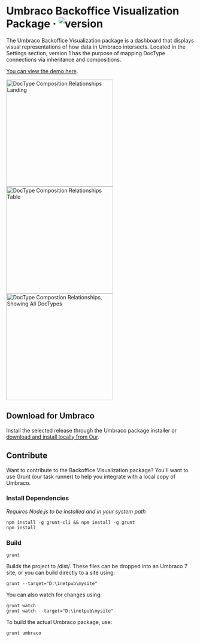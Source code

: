 # Umbraco Backoffice Visualization Package &middot; ![version](https://img.shields.io/badge/version-1.1.1-green.svg)

The Umbraco Backoffice Visualization package is a dashboard that displays visual representations of how data in Umbraco intersects. Located in the Settings section, version 1 has the purpose of mapping DocType connections via inheritance and compositions.

[You can view the demo here](https://www.youtube.com/watch?v=pmRFipRIfCA).

<img src="https://docs.google.com/uc?id=0B1BeRPYxbA_SeE1lNGYtSkszTEk&export=download" width="285" title="DocType Composition Relationships Landing" /> <img src="https://docs.google.com/uc?id=0B1BeRPYxbA_SZDVVZ1oweW55WDg&export=download" width="285" title="DocType Composition Relationships Table" /> <img src="https://docs.google.com/uc?id=0B1BeRPYxbA_SRmV6SjNJQlpFTGc&export=download" width="285" title="DocType Compostion Relationships, Showing All DocTypes" />


## Download for Umbraco

Install the selected release through the Umbraco package installer or [download and install locally from Our](https://our.umbraco.org/projects/backoffice-extensions/umbraco-backoffice-visualization/).

## Contribute

Want to contribute to the Backoffice Visualization package? You'll want to use Grunt (our task runner) to help you integrate with a local copy of Umbraco.

### Install Dependencies
*Requires Node.js to be installed and in your system path*

    npm install -g grunt-cli && npm install -g grunt
    npm install

### Build
    grunt

Builds the project to /dist/. These files can be dropped into an Umbraco 7 site, or you can build directly to a site using:

    grunt --target="D:\inetpub\mysite"

You can also watch for changes using:

    grunt watch
    grunt watch --target="D:\inetpub\mysite"

To build the actual Umbraco package, use:

    grunt umbraco
